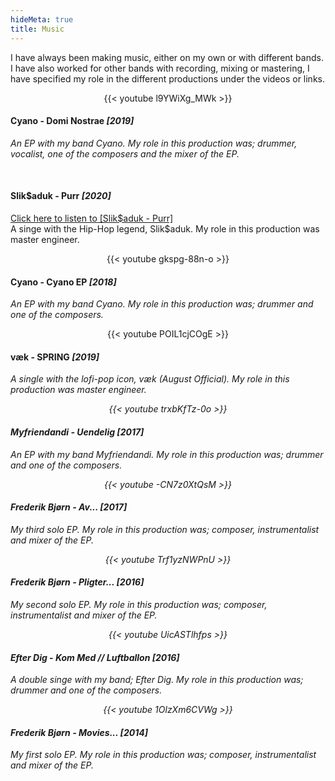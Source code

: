 ```yaml
---
hideMeta: true
title: Music
---
```


I have always been making music, either on my own or with different bands.
I have also worked for other bands with recording, mixing or mastering,
I have specified my role in the different productions under the videos or links.

 
<p align="center">
{{< youtube l9YWiXg_MWk >}}
	<h4>Cyano - Domi Nostrae <em>[2019]</h4>
An EP with my band Cyano. My role in this production was; drummer, vocalist, one of the composers and the mixer of the EP.</em>
</p>
<br>
<h4> Slik$aduk - Purr <em>[2020]</em></h4> 
<a href ="https://distrokid.com/hyperfollow/slikaduk/purr?fbclid=IwAR0Er3fxOgmB9YE4eN4-_MAMerrXBUETTra7iZ5qZACTWg_Y8-m94VDvhAE">
Click here to listen to [Slik$aduk - Purr]</a>
<br>
A singe with the Hip-Hop legend, Slik$aduk. My role in this production was master engineer.

<p align="center">
{{< youtube gkspg-88n-o >}}
	<h4>Cyano - Cyano EP <em>[2018]</h4>
An EP with my band Cyano. My role in this production was; drummer and one of the composers.</em>
</p>

<p align="center">
{{< youtube POIL1cjCOgE >}}
	<h4>væk - SPRING <em>[2019]</h4>
A single with the lofi-pop icon, væk (August Official). My role in this production was master engineer.<em>
</p>

<p align="center">
{{< youtube trxbKfTz-0o >}}
	<h4> Myfriendandi - Uendelig <em>[2017]</h4>
An EP with my band Myfriendandi. My role in this production was; drummer and one of the composers.<em>
</p>

<p align="center">
{{< youtube -CN7z0XtQsM >}}
	<h4> Frederik Bjørn - Av... <em>[2017]</h4>
My third solo EP. My role in this production was; composer, instrumentalist and mixer of the EP.<em>
</p>

<p align="center">
{{< youtube Trf1yzNWPnU >}}
	<h4> Frederik Bjørn - Pligter... <em>[2016]</h4>
My second solo EP. My role in this production was; composer, instrumentalist and mixer of the EP.<em>
</p>

<p align="center">
{{< youtube UicASTlhfps >}}
	<h4>Efter Dig - Kom Med // Luftballon <em>[2016]</h4>
A double singe with my band; Efter Dig. My role in this production was; drummer and one of the composers.<em>
</p>

<p align="center">
{{< youtube 1OlzXm6CVWg >}}
	<h4> Frederik Bjørn - Movies... <em>[2014]</h4>
My first solo EP. My role in this production was; composer, instrumentalist and mixer of the EP.<em>
</p>